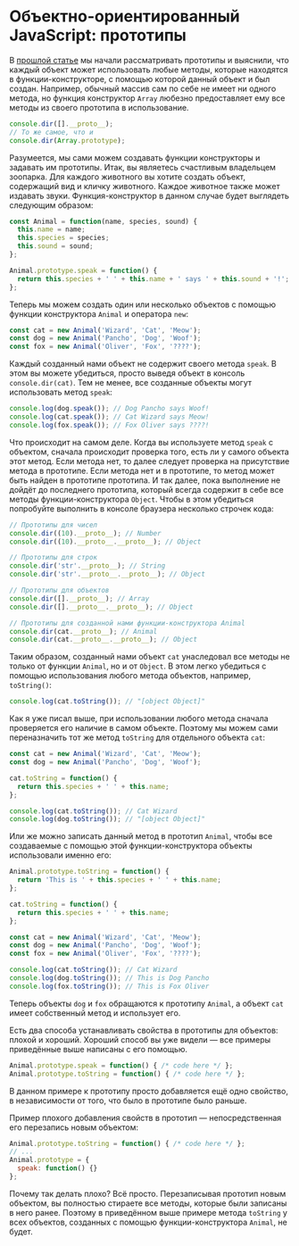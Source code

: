 # Объектно-ориентированный JavaScript: прототипы

В [прошлой статье](http://jsraccoon.ru/oop-constructors) мы начали рассматривать прототипы и выяснили, что каждый объект может использовать любые методы, которые находятся в функции-конструкторе, с помощью которой данный объект и был создан. Например, обычный массив сам по себе не имеет ни одного метода, но функция конструктор `Array` любезно предоставляет ему все методы из своего прототипа в использование. 
```javascript
console.dir([].__proto__);
// То же самое, что и
console.dir(Array.prototype);
```

Разумеется, мы сами можем создавать функции конструкторы и задавать им прототипы. Итак, вы являетесь счастливым владельцем зоопарка. Для каждого животного вы хотите создать объект, содержащий вид и кличку животного. Каждое животное также может издавать звуки. Функция-конструктор в данном случае будет выглядеть следующим образом:
```javascript
const Animal = function(name, species, sound) {
  this.name = name;
  this.species = species;
  this.sound = sound;
};

Animal.prototype.speak = function() {
  return this.species + ' ' + this.name + ' says ' + this.sound + '!';
};
```

Теперь мы можем создать один или несколько объектов с помощью функции конструктора `Animal` и оператора `new`:
```javascript
const cat = new Animal('Wizard', 'Cat', 'Meow');
const dog = new Animal('Pancho', 'Dog', 'Woof');
const fox = new Animal('Oliver', 'Fox', '????');
```

Каждый созданный нами объект не содержит своего метода `speak`. В этом вы можете убедиться, просто выведя объект в консоль `console.dir(cat)`. Тем не менее, все созданные объекты могут использовать метод `speak`:
```javascript
console.log(dog.speak()); // Dog Pancho says Woof!
console.log(cat.speak()); // Cat Wizard says Meow!
console.log(fox.speak()); // Fox Oliver says ????!
```

Что происходит на самом деле. Когда вы используете метод `speak` с объектом, сначала происходит проверка того, есть ли у самого объекта этот метод. Если метода нет, то далее следует проверка на присутствие метода в прототипе. Если метода нет и в прототипе, то метод может быть найден в прототипе прототипа. И так далее, пока выполнение не дойдёт до последнего прототипа, который всегда содержит в себе все методы функции-конструктора `Object`. Чтобы в этом убедиться попробуйте выполнить в консоле браузера несколько строчек кода:
```javascript
// Прототипы для чисел
console.dir((10).__proto__); // Number
console.dir((10).__proto__.__proto__); // Object

// Прототипы для строк
console.dir('str'.__proto__); // String
console.dir('str'.__proto__.__proto__); // Object

// Прототипы для объектов
console.dir([].__proto__); // Array
console.dir([].__proto__.__proto__); // Object

// Прототипы для созданной нами функции-конструктора Animal
console.dir(cat.__proto__); // Animal
console.dir(cat.__proto__.__proto__); // Object
```

Таким образом, созданный нами объект `cat` унаследовал все методы не только от функции `Animal`, но и от `Object`. В этом легко убедиться с помощью использования любого метода объектов, например, `toString()`:
```javascript
console.log(cat.toString()); // "[object Object]"
```

Как я уже писал выше, при использовании любого метода сначала проверяется его наличие в самом объекте. Поэтому мы можем сами переназначить тот же метод `toString` для отдельного объекта `cat`:
```javascript
const cat = new Animal('Wizard', 'Cat', 'Meow');
const dog = new Animal('Pancho', 'Dog', 'Woof');

cat.toString = function() {
  return this.species + ' ' + this.name;
};

console.log(cat.toString()); // Cat Wizard
console.log(dog.toString()); // "[object Object]"
```

Или же можно записать данный метод в прототип `Animal`, чтобы все создаваемые с помощью этой функции-конструктора объекты использовали именно его:
```javascript
Animal.prototype.toString = function() {
  return 'This is ' + this.species + ' ' + this.name;
};

cat.toString = function() {
  return this.species + ' ' + this.name;
};

const cat = new Animal('Wizard', 'Cat', 'Meow');
const dog = new Animal('Pancho', 'Dog', 'Woof');
const fox = new Animal('Oliver', 'Fox', '????');

console.log(cat.toString()); // Cat Wizard
console.log(dog.toString()); // This is Dog Pancho
console.log(fox.toString()); // This is Fox Oliver
```

Теперь объекты `dog` и `fox` обращаются к прототипу `Animal`, а объект `cat` имеет собственный метод и использует его.

Есть два способа устанавливать свойства в прототипы для объектов: плохой и хороший. Хороший способ вы уже видели — все примеры приведённые выше написаны с его помощью.
```javascript
Animal.prototype.speak = function() { /* code here */ };
Animal.prototype.toString = function() { /* code here */ };
```

В данном примере к прототипу просто добавляется ещё одно свойство, в независимости от того, что было в прототипе было раньше.

Пример плохого добавления свойств в прототип — непосредственная его перезапись новым объектом:
```javascript
Animal.prototype.toString = function() { /* code here */ };
// ...
Animal.prototype = {
  speak: function() {}
};
```

Почему так делать плохо? Всё просто. Перезаписывая прототип новым объектом, вы полностью стираете все методы, которые были записаны в него ранее. Поэтому в приведённом выше примере метода `toString` у всех объектов, созданных с помощью функции-конструктора `Animal`, не будет.
